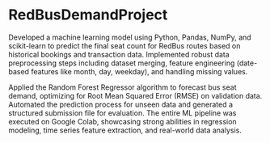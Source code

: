 # RedBusDemandProject

Developed a machine learning model using Python, Pandas, NumPy, and scikit-learn to predict the final seat count for RedBus routes based on historical bookings and transaction data. Implemented robust data preprocessing steps including dataset merging, feature engineering (date-based features like month, day, weekday), and handling missing values.

Applied the Random Forest Regressor algorithm to forecast bus seat demand, optimizing for Root Mean Squared Error (RMSE) on validation data. Automated the prediction process for unseen data and generated a structured submission file for evaluation. The entire ML pipeline was executed on Google Colab, showcasing strong abilities in regression modeling, time series feature extraction, and real-world data analysis.
